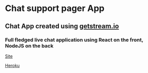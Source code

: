 # Chat support pager App

## Chat App created using [getstream.io](https://getstream.io/)

### Full fledged live chat application using React on the front, NodeJS on the back

[Site](https://streamio-chat.netlify.app/)

[Heroku](https://streamio-chat.herokuapp.com/)
